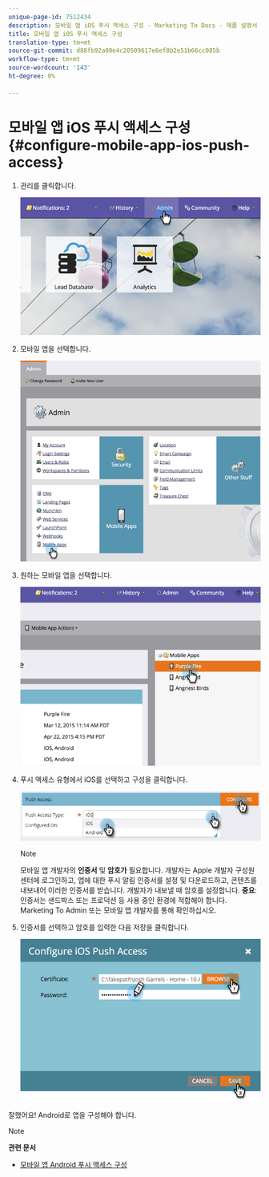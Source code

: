```yaml
---
unique-page-id: 7512434
description: 모바일 앱 iOS 푸시 액세스 구성 - Marketing To Docs - 제품 설명서
title: 모바일 앱 iOS 푸시 액세스 구성
translation-type: tm+mt
source-git-commit: d88fb92a00e4c20509617e6ef8b2e51b66cc085b
workflow-type: tm+mt
source-wordcount: '143'
ht-degree: 0%

---
```



# 모바일 앱 iOS 푸시 액세스 구성 {#configure-mobile-app-ios-push-access}

1. 관리를 클릭합니다.

   ![](assets/image2015-4-22-16-3a12-3a32.png)

1. 모바일 앱을 선택합니다.

   ![](assets/image2015-4-22-16-3a14-3a29.png)

1. 원하는 모바일 앱을 선택합니다.

   ![](assets/image2015-4-22-16-3a33-3a19.png)

1. 푸시 액세스 유형에서 iOS를 선택하고 구성을 클릭합니다.

   ![](assets/image2016-6-10-11-3a37-3a9.png)

   >[!NOTE]
   >
   >모바일 앱 개발자의 **인증서** 및 **암호가** 필요합니다. 개발자는 Apple 개발자 구성원 센터에 로그인하고, 앱에 대한 푸시 알림 인증서를 설정 및 다운로드하고, 콘텐츠를 내보내어 이러한 인증서를 받습니다. 개발자가 내보낼 때 암호를 설정합니다. **중요**:인증서는 샌드박스 또는 프로덕션 등 사용 중인 환경에 적합해야 합니다. Marketing To Admin 또는 모바일 앱 개발자를 통해 확인하십시오.

1. 인증서를 선택하고 암호를 입력한 다음 저장을 클릭합니다.

   ![](assets/image2015-4-22-17-3a19-3a18.png)

잘했어요! Android로 앱을 구성해야 합니다.

>[!NOTE]
>
>**관련 문서**
>
>* [모바일 앱 Android 푸시 액세스 구성](configure-mobile-app-android-push-access.md)

>



